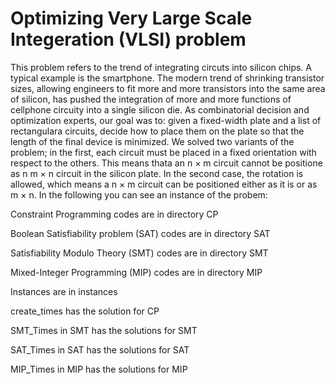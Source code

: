 # Optimizing Very Large Scale Integeration (VLSI) problem
This problem refers to the trend of integrating circuts into silicon chips. A typical example is the smartphone. The modern trend of shrinking transistor sizes, allowing engineers to fit more and more transistors into the same area of silicon, has pushed the integration of more and more functions of cellphone circuity into a single silicon die. As combinatorial decision and optimization experts, our goal was to:
given a fixed-width plate and a list of rectangulara circuits, decide how to place them on the plate so that the length of the final device is minimized. We solved two variants of the problem; in the first, each circuit must be placed in a fixed orientation with respect to the others. This means thata an n $\times$ m circuit cannot be positione as n m $\times$ n circuit in the silicon plate. In the second case, the rotation is allowed, which means a n $\times$ m circuit can be positioned either as it is or as m $\times$ n.
In the following you can see an instance of the probem:



Constraint Programming codes are in directory CP

Boolean Satisfiability problem (SAT) codes are in directory SAT

Satisfiability Modulo Theory (SMT) codes are in directory SMT

Mixed-Integer Programming (MIP) codes are in directory MIP

Instances are in instances

create_times has the solution for CP

SMT_Times in SMT has the solutions for SMT

SAT_Times in SAT has the solutions for SAT

MIP_Times in MIP has the solutions for MIP

